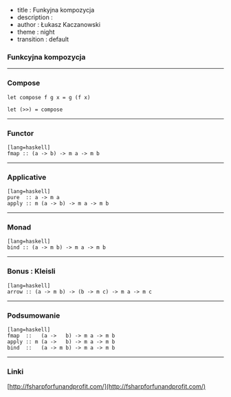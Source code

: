 - title : Funkyjna kompozycja
- description : 
- author : Łukasz Kaczanowski
- theme : night
- transition : default

### Funkcyjna kompozycja

***

### Compose

    let compose f g x = g (f x)

    let (>>) = compose

***

### Functor

    [lang=haskell]
    fmap :: (a -> b) -> m a -> m b

***

### Applicative

    [lang=haskell]
    pure  :: a -> m a
    apply :: m (a -> b) -> m a -> m b

***

### Monad

    [lang=haskell]
    bind :: (a -> m b) -> m a -> m b

***

### Bonus : Kleisli

    [lang=haskell]
    arrow :: (a -> m b) -> (b -> m c) -> m a -> m c

***

### Podsumowanie

    [lang=haskell]
    fmap  ::   (a ->   b) -> m a -> m b
    apply :: m (a ->   b) -> m a -> m b
    bind  ::   (a -> m b) -> m a -> m b
***

### Linki

[http://fsharpforfunandprofit.com/](http://fsharpforfunandprofit.com/)
